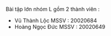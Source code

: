 Bài tập lớn nhóm L gồm 2 thành viên : 
- Vũ Thành Lộc MSSV : 20020684
- Hoàng Ngọc Đức MSSV : 20020649
